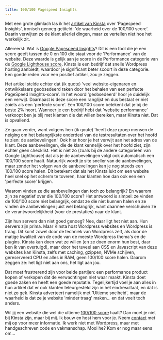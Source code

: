 ```yaml
---
title: 100/100 Pagespeed Insights
---
```


Met een grote glimlach las ik het [artikel van Kinsta](https://kinsta.com/nl/blog/google-pagespeed-insights) over 'Pagespeed Insights', ironisch genoeg getiteld: 'de waarheid over de 100/100 score'. Daarin verwijten ze de klant allerlei dingen, maar ze vertellen niet hoe het werkelijk zit.

Allereerst: Wat is [Google Pagespeed Insights](https://developers.google.com/speed/pagespeed/insights/)? Dit is een tool die je een score geeft tussen de 0 en 100 die staat voor de 'Performance' van de website. Deze waarde is gelijk aan je score in de Performance categorie van de [Google Lighthouse score](/blog/google-lighthouse-score). Kinsta is een bedrijf dat snelle Wordpress hosting aanbiedt, waardoor je significant beter scoort in deze categorie. Een goede reden voor een positief artikel, zou je zeggen.

Het artikel stelde echter dat (ik quote) 'veel website-eigenaren en ontwikkelaars geobsedeerd raken door het behalen van een perfecte PageSpeed Insights-score'. In het woord 'geobsedeerd' hoor je duidelijk een verwijt. Daarnaast is deze score een ranglijst en dus bestaat er niet zoiets als een 'perfecte score'. Een 100/100 score betekent dat je bij de beste 2% hoort. Wanneer je een bedrijf hebt dat 'website performance' verkoopt ben je blij met klanten die dat willen bereiken, maar Kinsta niet. Dat is opvallend.

Ze gaan verder, want volgens hen (ik qoute) 'heeft deze groep mensen de neiging om het belangrijkste onderdeel van de testresultaten over het hoofd te zien: de aanbevelingen.' Ook hier hoor je het verwijt aan het adres van de klant. Deze aanbevelingen, die de klant kennelijk over het hoofd ziet, zijn echter geen checklist. Het is niet zo (zoals bij de andere categorieën van Google Lighthouse) dat als je de aanbevelingen volgt ook automatisch een 100/100 score haalt. Natuurlijk wordt je site sneller van de aanbevelingen, maar zonder het volgen van de aanbevelingen kan je nog steeds een 100/100 score halen. Dit betekent dat als het Kinsta lukt om een website heel snel op het scherm te toveren, haar klanten hoe dan ook een een 'perfecte score' krijgen.

Waarom vinden ze die aanbevelingen dan toch zo belangrijk? En waarom zijn ze negatief over die 100/100 score? Het antwoord is simpel: ze vinden de 100/100 score niet belangrijk, omdat ze die niet kunnen halen en ze vinden de aanbevelingen juist wel belangrijk, want daarmee verschuiven ze de verantwoordelijkheid (voor de prestaties) naar de klant.

Zijn hun servers dan niet goed genoeg? Nee, daar ligt het niet aan. Hun servers zijn prima. Maar Kinsta host Wordpress websites en Wordpress is traag. Dit komt zowel door de techniek van Wordpress zelf, als door de matige kwaliteit van de code van de meeste Wordpress thema's en de plugins. Kinsta kan doen wat ze willen (en ze doen enorm hun best, daar ben ik van overtuigd), maar door het teveel aan CSS en Javascript van deze websites kan Kinsta, zelfs met caching, gzippen, NVMe schijven, gereserveerd CPU en alles in RAM, geen 100/100 score halen. Daarom zeggen ze: het ligt niet aan ons, het ligt aan jou.

Dat moet frustrerend zijn voor beide partijen: een performance product kopen of verkopen dat de verwachtingen niet waar maakt. Kinsta doet goede zaken en heeft een goede reputatie. Tegelijkertijd voel je aan alles in hun artikel dat er ook klanten teleurgesteld zijn in het eindresultaat, en dat is niet zo gek. Kinsta adverteert namelijk met 'Ultieme snelheid', maar de waarheid is dat ze je website 'minder traag' maken... en dat voelt toch anders.

Wil jij een website die wel die ultieme [100/100 score](/blog/how-to-get-a-100-google-lighthouse-score) haalt? Dan moet je niet bij Kinsta zijn, maar bij mij. Ik bouw en host hem voor je. Neem [contact](/nl/contact) met mij op voor meer informatie. Ik werk niet met Wordpress, maar met handgeschreven code en vakmanschap. Mooi he? Kom er nog maar eens om...